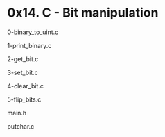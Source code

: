 # 0x14. C - Bit manipulation

0-binary_to_uint.c

1-print_binary.c

2-get_bit.c

3-set_bit.c

4-clear_bit.c

5-flip_bits.c

main.h

putchar.c
